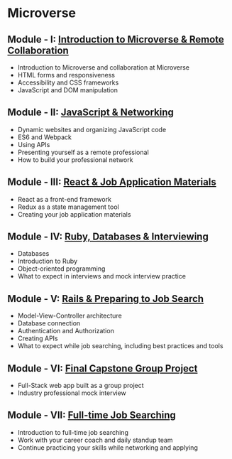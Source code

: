 # Microverse

## Module - I: [Introduction to Microverse & Remote Collaboration](https://github.com/CodeBitChips/Microverse/blob/main/Module-I)
- Introduction to Microverse and collaboration at Microverse
- HTML forms and responsiveness
- Accessibility and CSS frameworks
- JavaScript and DOM manipulation

## Module - II: [JavaScript & Networking](https://github.com/CodeBitChips/Microverse/blob/main/Module-II)
- Dynamic websites and organizing JavaScript code
- ES6 and Webpack
- Using APIs
- Presenting yourself as a remote professional
- How to build your professional network

## Module - III: [React & Job Application Materials](https://github.com/CodeBitChips/Microverse/blob/main/Module-III)
- React as a front-end framework
- Redux as a state management tool
- Creating your job application materials

## Module - IV: [Ruby, Databases & Interviewing](https://github.com/CodeBitChips/Microverse/blob/main/Module-IV)
- Databases
- Introduction to Ruby
- Object-oriented programming
- What to expect in interviews and mock interview practice

## Module - V: [Rails & Preparing to Job Search](https://github.com/CodeBitChips/Microverse/blob/main/Module-V)
- Model-View-Controller architecture
- Database connection
- Authentication and Authorization
- Creating APIs
- What to expect while job searching, including best practices and tools

## Module - VI: [Final Capstone Group Project](https://github.com/CodeBitChips/Microverse/blob/main/Module-VI)
- Full-Stack web app built as a group project
- Industry professional mock interview

## Module - VII: [Full-time Job Searching](https://github.com/CodeBitChips/Microverse/blob/main/Module-VII)
- Introduction to full-time job searching
- Work with your career coach and daily standup team
- Continue practicing your skills while networking and applying
